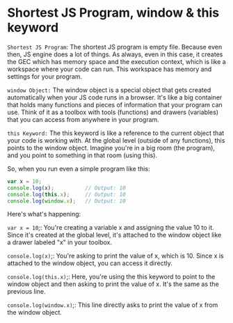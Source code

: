 # Shortest JS Program, window & this keyword

`Shortest JS Program`:
The shortest JS program is empty file. Because even then, JS engine does a lot of things. As always, even in this case, it creates the GEC which has memory space and the execution context, which is like a workspace where your code can run. This workspace has memory and settings for your program.

`window Object:`
The window object is a special object that gets created automatically when your JS code runs in a browser. It's like a big container that holds many functions and pieces of information that your program can use. Think of it as a toolbox with tools (functions) and drawers (variables) that you can access from anywhere in your program.

`this Keyword:`
The this keyword is like a reference to the current object that your code is working with. At the global level (outside of any functions), this points to the window object. Imagine you're in a big room (the program), and you point to something in that room (using this).

So, when you run even a simple program like this:

```javascript
var x = 10;
console.log(x);          // Output: 10
console.log(this.x);     // Output: 10
console.log(window.x);   // Output: 10
```
Here's what's happening:

`var x = 10`;: You're creating a variable x and assigning the value 10 to it. Since it's created at the global level, it's attached to the window object like a drawer labeled "x" in your toolbox.

`console.log(x)`;: You're asking to print the value of x, which is 10. Since x is attached to the window object, you can access it directly.

`console.log(this.x)`;: Here, you're using the this keyword to point to the window object and then asking to print the value of x. It's the same as the previous line.

`console.log(window.x)`;: This line directly asks to print the value of x from the window object.

